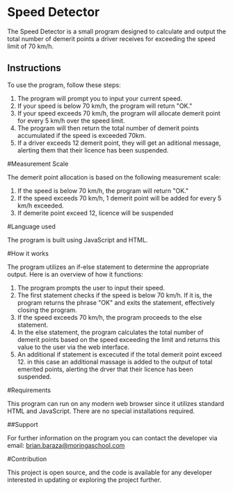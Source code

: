 # Speed Detector

The Speed Detector is a small program designed to calculate and output the total number of demerit points a driver receives for exceeding the speed limit of 70 km/h.

## Instructions

To use the program, follow these steps:

1. The program will prompt you to input your current speed.
2. If your speed is below 70 km/h, the program will return "OK."
3. If your speed exceeds 70 km/h, the program will allocate         demerit point for every 5 km/h over the speed limit.
4. The program will then return the total number of demerit points  accumulated if the speed is exceeded 70km.
5. If a driver exceeds 12 demerit point, they will get an aditional message, alerting them that their licence has been suspended.

#Measurement Scale

The demerit point allocation is based on the following measurement scale:

1. If the speed is below 70 km/h, the program will return "OK."
2. If the speed exceeds 70 km/h, 1 demerit point will be added for every 5 km/h exceeded.
3. If demerite point exceed 12, licence will be suspended

#Language used

The program is built using JavaScript and HTML.

#How it works

The program utilizes an if-else statement to determine the appropriate output. Here is an overview of how it functions:

1. The program prompts the user to input their speed.
2. The first statement checks if the speed is below 70 km/h. If it is, the program returns the phrase "OK" and exits the statement, effectively closing the program.
3. If the speed exceeds 70 km/h, the program proceeds to the else statement.
4. In the else statement, the program calculates the total number of demerit points based on the speed exceeding the limit and returns this value to the user via the web interface.
5. An additional if statement is excecuted if the total demerit point exceed 12. in this case an additional massage is added to the output of total emerited points, alerting the drver that their licence has been suspended.


#Requirements

This program can run on any modern web browser since it utilizes standard HTML and JavaScript. There are no special installations required.

##Support

For further information on the program you can contact the developer via email: brian.baraza@moringaschool.com

#Contribution

This project is open source, and the code is available for any developer interested in updating or exploring the project further.

